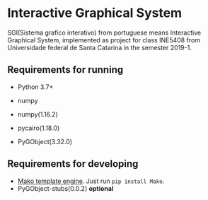 # Interactive Graphical System
SGI(Sistema grafico interativo) from portuguese means Interactive Graphical System, implemented as project for class INE5408 from Universidade federal de Santa Catarina in the semester 2019-1.


## Requirements for running
 
 - Python 3.7+
 - numpy 
 
 - numpy(1.16.2)
 - pycairo(1.18.0)
 - PyGObject(3.32.0)

## Requirements for developing
 - [Mako template engine](https://www.makotemplates.org). Just run `pip install Mako`.
 - PyGObject-stubs(0.0.2) **optional**

